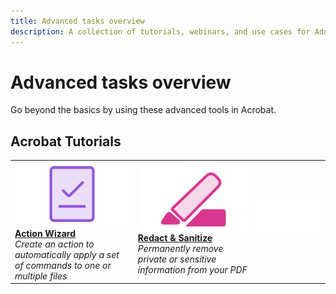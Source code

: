 ```yaml
---
title: Advanced tasks overview
description: A collection of tutorials, webinars, and use cases for Adobe Acrobat.
---
```


# Advanced tasks overview

Go beyond the basics by using these advanced tools in Acrobat.

## Acrobat Tutorials

<table>
<tr>
  <td>
    <a href="action.md">
      <img alt="Action Wizard" src="../assets/ActionWizard_thumbnail.png" />
    </a>
    <div>
    <a href="action.md"><strong>Action Wizard</strong></a>
    </div>
    <em>Create an action to automatically apply a set of commands to one or multiple files</em>
    <br>
  </td>
  <td>
    <a href="redact.md">
      <img alt="Redact & Sanitize" src="../assets/RedactThumbnail.png" />
    </a>
    <div>
    <a href="redact.md"><strong>Redact & Sanitize</strong></a>
    </div>
    <em>Permanently remove private or sensitive information from your PDF</em>
    <br>
  <td>
    <img alt="Spacer" src="../assets/Whitespacer.png" />
    <div>
    <br>
  </td>
</tr>
</table>

